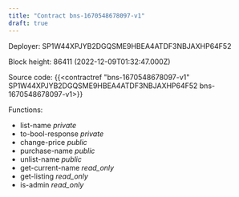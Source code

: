 ```yaml
---
title: "Contract bns-1670548678097-v1"
draft: true
---
```

Deployer: SP1W44XPJYB2DGQSME9HBEA4ATDF3NBJAXHP64F52


 



Block height: 86411 (2022-12-09T01:32:47.000Z)

Source code: {{<contractref "bns-1670548678097-v1" SP1W44XPJYB2DGQSME9HBEA4ATDF3NBJAXHP64F52 bns-1670548678097-v1>}}

Functions:

* list-name _private_
* to-bool-response _private_
* change-price _public_
* purchase-name _public_
* unlist-name _public_
* get-current-name _read_only_
* get-listing _read_only_
* is-admin _read_only_
